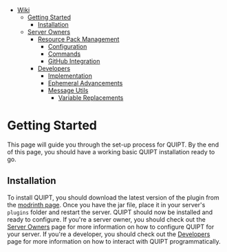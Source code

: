<!-- TOC -->
* [Wiki](/wiki/wiki.md)
  * [Getting Started](/wiki/getting_started.md)
    * [Installation](/wiki/getting_started.md#installation)
  * [Server Owners](/wiki/server_owners.md)
    * [Resource Pack Management](/wiki/server_owners.md#resource-pack-management)
      * [Configuration](/wiki/server_owners.md#configuration)
      * [Commands](/wiki/server_owners.md#commands)
      * [GitHub Integration](/wiki/server_owners.md#github-integration)
    * [Developers](/wiki/developers.md)
      * [Implementation](/wiki/developers.md#implementing-quipt)
      * [Ephemeral Advancements](/wiki/developers/ephemeral_advancements.md)
      * [Message Utils](/wiki/developers/messages.md)
        * [Variable Replacements](/wiki/developers/messages.md#variable-replacements)
<!-- TOC -->
# Getting Started
This page will guide you through the set-up process for QUIPT. By the end of this page, you should have a working basic QUIPT installation ready to go.

## Installation
To install QUIPT, you should download the latest version of the plugin from the [modrinth page](https://modrinth.com/plugin/quipt/versions). Once you have the jar file, place it in your server's `plugins` folder and restart the server. QUIPT should now be installed and ready to configure. If you're a server owner, you should check out the [Server Owners](/wiki/server_owners.md) page for more information on how to configure QUIPT for your server. If you're a developer, you should check out the [Developers](/wiki/developers.md) page for more information on how to interact with QUIPT programmatically.